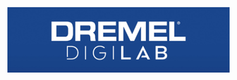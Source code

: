 <img src="https://raw.githubusercontent.com/dremel-digilab/.github/master/profile/170318_Brandmarks-05-cropped.jpg" />
